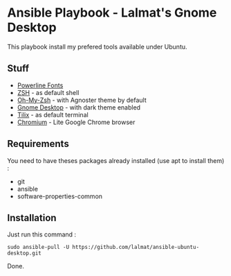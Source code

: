 # Ansible Playbook - Lalmat's Gnome Desktop

This playbook install my prefered tools available under Ubuntu.

## Stuff
- [Powerline Fonts](https://github.com/powerline/fonts)
- [ZSH](https://fr.wikipedia.org/wiki/Z_Shell) - as default shell
- [Oh-My-Zsh](https://ohmyz.sh/) - with Agnoster theme by default
- [Gnome Desktop](https://www.gnome.org/) - with dark theme enabled
- [Tilix](https://gnunn1.github.io/tilix-web/) - as default terminal
- [Chromium](https://fr.wikipedia.org/wiki/Chromium) - Lite Google Chrome browser

## Requirements

You need to have theses packages already installed (use apt to install them) :
- git
- ansible
- software-properties-common

## Installation

Just run this command :

`sudo ansible-pull -U https://github.com/lalmat/ansible-ubuntu-desktop.git`

Done.